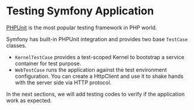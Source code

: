 # Testing Symfony Application

[PHPUnit](https://phpunit.de) is the most popular testing framework in PHP world. 

Symfony has built-in PHPUnit integration and provides two base `TestCase` classes. 

* `KernelTestCase` provides a test-scoped Kernel to bootstrap a service container for test purpose.
* `WebTestCase` runs the application against the test environment configuration. You can create a HttpClient and use it to shake hands with the server side via HTTP protocol.

In the next sections, we will add testing codes to verify if the application work as expected.  